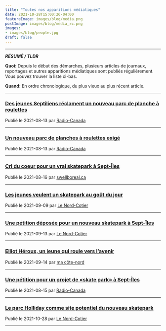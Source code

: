 ```yaml
---
title: "Toutes nos apparitions médiatiques"
date: 2021-10-28T15:00:26-04:00
featureImage: images/blog/media.png
postImage: images/blog/media_rc.png
images:
- images/blog/people.jpg
draft: false
---
```


---

***RÉSUMÉ / TLDR***

**Quoi:** Depuis le début des démarches, plusieurs articles de journaux, reportages et autres apparitions médiatiques sont publiés régulièrement. Vous pouvez trouver la liste ci-bas.

**Quand:** En ordre chronologique, du plus vieux au plus récent article.

---


### [Des jeunes Septiliens réclament un nouveau parc de planche à roulettes](https://ici.radio-canada.ca/amp/1816574/skate-park-sept-iles-trotinette-bmx-danger-centre-socio-skateboard)
Publié le 2021-08-13 par [Radio-Canada](https://ici.radio-canada.ca)

---

### [Un nouveau parc de planches à roulettes exigé](https://www.facebook.com/icicotenord/posts/4194588243967569)
Publié le 2021-08-13 par [Radio-Canada](https://ici.radio-canada.ca)

---

### [Cri du coeur pour un vrai skatepark à Sept-Îles](https://swellboreal.ca/cri-du-coeur-pour-un-vrai-skatepark-a-sept-iles/)
Publié le 2021-08-16 par [swellboreal.ca](https://swellboreal.ca)

---

### [Les jeunes veulent un skatepark au goût du jour](https://lenord-cotier.com/2021/09/09/les-jeunes-veulent-un-skatepark-au-gout-du-jour/)
Publié le 2021-09-09 par [Le Nord-Cotier](https://lenord-cotier.com/)

---

### [Une pétition déposée pour un nouveau skatepark à Sept-Îles](https://lenord-cotier.com/2021/09/13/une-petition-deposee-pour-un-nouveau-skatepark-a-sept-iles/)
Publié le 2021-09-13 par [Le Nord-Cotier](https://lenord-cotier.com/)

---

### [Elliot Héroux, un jeune qui roule vers l’avenir](https://macotenord.com/elliot-heroux-un-jeune-qui-roule-vers-lavenir/)
Publié le 2021-09-14 par [ma côte-nord](https://macotenord.com/)

---

### [Une pétition pour un projet de «skate park» à Sept-Îles](https://ici.radio-canada.ca/ohdio/premiere/emissions/bonjour-la-cote/segments/entrevue/371212/petition-skate-park-bmx-jeunes-sept-iles-eliott-heroux-amelie-laliberte-levesque-cote-nord)
Publié le 2021-08-15 par [Radio-Canada](https://ici.radio-canada.ca)

---

### [Le parc Holliday comme site potentiel du nouveau skatepark](https://lenord-cotier.com/2021/10/28/le-parc-holliday-comme-site-potentiel-du-nouveau-skatepark/)
Publié le 2021-10-28 par [Le Nord-Cotier](https://lenord-cotier.com/)

---